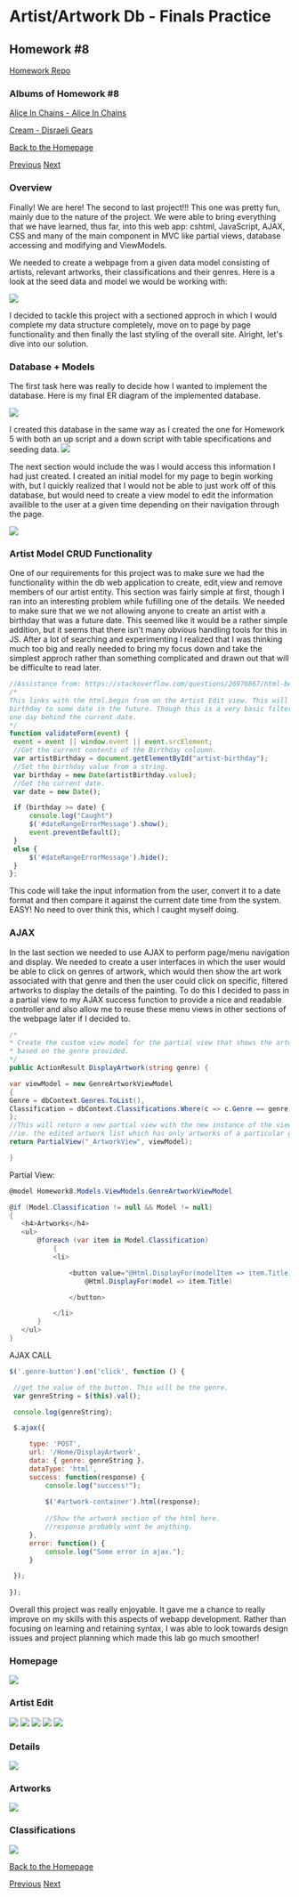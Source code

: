# Artist/Artwork Db - Finals Practice

## Homework #8
[Homework Repo](https://github.com/sonicScape211/sonicScape211.github.io/tree/master/460hw/hw6)

### Albums of Homework #8
[Alice In Chains - Alice In Chains](https://www.youtube.com/watch?v=xFxfHwQrVWY&list=PLJhq8uea0BmYLbvaedD_C4qDuWZLZuQSK)

[Cream - Disraeli Gears](https://www.youtube.com/watch?v=OKRYT2ptexY)

[Back to the Homepage](../../)

  [Previous](../hw7)
  [Next](../hw9)

### Overview
   Finally! We are here! The second to last project!!! This one was pretty fun, mainly due to the nature of the project. We were able to bring everything that we have learned, thus far, into this web app: cshtml, JavaScript, AJAX, CSS and many of the main component in MVC like partial views, database accessing and modifying and ViewModels.

   We needed to create a webpage from a given data model consisting of artists, relevant artworks, their classifications and their genres. Here is a look at the seed data and model we would be working with:
    
![](ScreenShots/data-model.PNG)
    
   I decided to tackle this project with a sectioned approch in which I would complete my data structure completely, move on to page by page functionality and then finally the last styling of the overall site. Alright, let's dive into our solution.
   
### Database + Models
   The first task here was really to decide how I wanted to implement the database. Here is my final ER diagram of the implemented database.

![](ScreenShots/data-model.PNG)

   I created this database in the same way as I created the one for Homework 5 with both an up script and a down script with table specifications and seeding data.
![](ScreenShots/db_UP.PNG)


   The next section would include the was I would access this information I had just created. I created an initial model for my page to begin working with, but I quickly realized that I would not be able to just work off of this database, but would need to create a view model to edit the information availible to the user at a given time depending on their navigation through the page.

![](ScreenShots/model-view.PNG)

### Artist Model CRUD Functionality

   One of our requirements for this project was to make sure we had the functionality within the db web application to create, edit,view and remove members of our artist entity. This section was fairly simple at first, though I ran into an interesting problem while fufilling one of the details. We needed to make sure that we we not allowing anyone to create an artist with a birthday that was a future date. This seemed like it would be a rather simple addition, but it seems that there isn't many obvious handling tools for this in JS. After a lot of searching and experimenting I realized that I was thinking much too big and really needed to bring my focus down and take the simplest approch rather than something complicated and drawn out that will be difficulte to read later.
   
   ```javascript
   //Assistance from: https://stackoverflow.com/questions/26970867/html-beginform-using-onsubmit-to-validate
/*
This links with the html.begin from on the Artist Edit view. This will prevent anyone from editing and artist's
birthday to some date in the future. Though this is a very basic filter as users can still enter dates which are
one day behind the current date.
*/
function validateForm(event) {
    event = event || window.event || event.srcElement;
    //Get the current contents of the Birthday coloumn.
    var artistBirthday = document.getElementById("artist-birthday");
    //Set the birthday value from a string.
    var birthday = new Date(artistBirthday.value);
    //Get the current date.
    var date = new Date();

    if (birthday >= date) {
        console.log("Caught")
        $('#dateRangeErrorMessage').show();
        event.preventDefault();
    }
    else {
        $('#dateRangeErrorMessage').hide();
    }
};
```
  This code will take the input information from the user, convert it to a date format and then compare it against the current date time from the system. EASY! No need to over think this, which I caught myself doing.
  
### AJAX
In the last section we needed to use AJAX to perform page/menu navigation and display. We needed to create a user interfaces in which the user would be able to click on genres of  artwork, which would then show the art work associated with that genre and then the user could click on specific, filtered artworks to display the details of the painting. To do this I decided to pass in a partial view to my AJAX success function to provide a nice and readable controller and also allow me to reuse these menu views in other sections of the webpage later if I decided to.
```csharp
/*
* Create the custom view model for the partial view that shows the artwork titles
* based on the genre provided.
*/
public ActionResult DisplayArtwork(string genre) {

var viewModel = new GenreArtworkViewModel
{
Genre = dbContext.Genres.ToList(),
Classification = dbContext.Classifications.Where(c => c.Genre == genre)
};
//This will return a new partial view with the new instance of the viewModel items.
//ie. the edited artwork list which has only artworks of a particular genre.
return PartialView("_ArtworkView", viewModel);

}
```
 Partial View:
 
 ```csharp
 @model Homework8.Models.ViewModels.GenreArtworkViewModel

@if (Model.Classification != null && Model != null)
{
    <h4>Artworks</h4>
    <ul>
        @foreach (var item in Model.Classification)
            {
            <li>

                <button value="@Html.DisplayFor(modelItem => item.Title)" class="artwork-button">
                    @Html.DisplayFor(model => item.Title)

                </button>

            </li>
        }
    </ul>
} 
   ```
   AJAX CALL
   ```javascript
$('.genre-button').on('click', function () {

    //get the value of the button. This will be the genre.
    var genreString = $(this).val();

    console.log(genreString);

    $.ajax({

        type: 'POST',
        url: '/Home/DisplayArtwork',
        data: { genre: genreString },
        dataType: 'html',
        success: function(response) {
            console.log("success!");
            
            $('#artwork-container').html(response);
            
            //Show the artwork section of the html here.
            //response probably wont be anything.
        },
        error: function() {
            console.log("Some error in ajax.");
        }

    });
    
});
```
 Overall this project was really enjoyable. It gave me a chance to really improve on my skills with this aspects of webapp development. Rather than focusing on learning and retaining syntax, I was able to look towards design issues and project planning which made this lab go much smoother!
 
 
### Homepage
![](ScreenShots/Homepage.PNG)

### Artist Edit
![](ScreenShots/EditPage.PNG)
![](ScreenShots/EditPage2.PNG)
![](ScreenShots/EditPage3.PNG)
![](ScreenShots/Delete.PNG)
![](ScreenShots/AfterDelete.PNG)

### Details
![](ScreenShots/Details.PNG)

### Artworks
![](ScreenShots/Artworks.PNG)

### Classifications
![](ScreenShots/Index.PNG)
 
  [Back to the Homepage](../../)

  [Previous](../hw7)
  [Next](../hw9)
 
